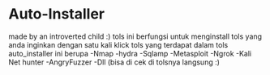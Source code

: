# Auto-Installer
made by an introverted child :)
tols ini berfungsi untuk menginstall tols yang anda inginkan dengan satu kali klick
tols yang terdapat dalam tols auto_installer ini berupa 
-Nmap
-hydra
-Sqlamp
-Metasploit
-Ngrok
-Kali Net hunter
-AngryFuzzer
-Dll (bisa di cek di tolsnya langsung :)
